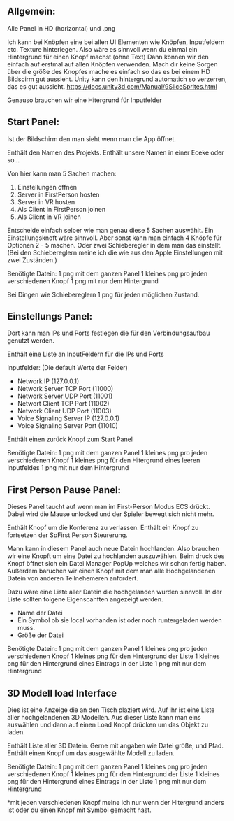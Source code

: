 ## Allgemein:
Alle Panel in HD (horizontal) und .png

Ich kann bei Knöpfen eine bei allen UI Elementen wie Knöpfen, Inputfeldern etc. Texture hinterlegen. 
Also wäre es sinnvoll wenn du einmal ein Hintergrund für einen Knopf machst (ohne Text)
Dann können wir den einfach auf erstmal auf allen Knöpfen verwenden. 
Mach dir keine Sorgen über die größe des Knopfes mache es einfach so das es bei einem HD Bildscirm gut aussieht. Unity kann den hintergrund automatich so verzerren, das es gut aussieht.
https://docs.unity3d.com/Manual/9SliceSprites.html

Genauso brauchen wir eine Hitergrund für Inputfelder

## Start Panel:

Ist der Bildschirm den man sieht wenn man die App öffnet.

Enthält den Namen des Projekts.
Enthält unsere Namen in einer Eceke oder so... 

Von hier kann man 5 Sachen machen:
1. Einstellungen öffnen
2. Server in FirstPerson hosten
3. Server in VR hosten
4. Als Client in FirstPerson joinen
5. Als Client in VR joinen

Entscheide einfach selber wie man genau diese 5 Sachen auswählt.
Ein  Einstellungsknoft wäre sinnvoll.
Aber sonst kann man einfach 4 Knöpfe für Optionen 2 - 5 machen. 
Oder zwei Schieberegler in dem man das einstellt.   
(Bei den Schiebereglern meine ich die wie aus den Apple Einstellungen mit zwei Zuständen.)

Benötigte Datein:
1 png mit dem ganzen Panel
1 kleines png pro jeden verschiedenen Knopf
1 png mit nur dem Hintergrund

Bei Dingen wie Schiebereglern 1 png für jeden möglichen Zustand.


## Einstellungs Panel:

Dort kann man IPs und Ports festlegen die für den Verbindungsaufbau genutzt werden.

Enthält eine Liste an InputFeldern für die IPs und Ports

Inputfelder:                    (Die default Werte der Felder)
- Network IP                    (127.0.0.1)
- Network Server TCP Port       (11000)
- Network Server UDP Port       (11001)
- Networt Client TCP Port       (11002)
- Network Client UDP Port       (11003)
- Voice Signaling Server IP     (127.0.0.1)
- Voice Signaling Server Port   (11010)

Enthält einen zurück Knopf zum Start Panel


Benötigte Datein:
1 png mit dem ganzen Panel
1 kleines png pro jeden verschiedenen Knopf
1 kleines png für den Hitergrund eines leeren Inputfeldes
1 png mit nur dem Hintergrund

## First Person Pause Panel:

Dieses Panel taucht auf wenn man im First-Person Modus ECS drückt.
Dabei wird die Mause unlocked und der Spieler bewegt sich nicht mehr.

Enthält Knopf um die Konferenz zu verlassen.
Enthält ein Knopf zu fortsetzen der SpFirst Person Steurerung. 

Mann kann in diesem Panel auch neue Datein hochlanden.
Also brauchen wir eine Knopft um eine Datei zu hochlanden auszuwählen. 
Beim druck des Knopf öffnet sich ein Datei Manager PopUp welches wir schon fertig haben.
Außerdem baruchen wir einen Knopf mit dem man alle Hochgelandenen Datein von anderen Teilnehemeren anfordert.

Dazu wäre eine Liste aller Datein die hochgelanden wurden sinnvoll.
In der Liste sollten folgene Eigenscahften angezeigt werden.
- Name der Datei
- Ein Symbol ob sie local vorhanden ist oder noch runtergeladen werden muss.
- Größe der Datei

Benötigte Datein:
1 png mit dem ganzen Panel
1 kleines png pro jeden verschiedenen Knopf
1 kleines png für den Hintergrund der Liste
1 kleines png für den Hintergrund eines Eintrags in der Liste
1 png mit nur dem Hintergrund

## 3D Modell load Interface

Dies ist eine Anzeige die an den Tisch plaziert wird. Auf ihr ist eine Liste aller hochgelandenen 3D Modellen. Aus dieser Liste kann man eins auswählen und dann auf einen Load Knopf drücken um das Objekt zu laden.

Enthält Liste aller 3D Datein. Gerne mit angaben wie Datei größe, und Pfad.
Enthält einen Knopf um das ausgewählte Modell zu laden.

Benötigte Datein:
1 png mit dem ganzen Panel
1 kleines png pro jeden verschiedenen Knopf
1 kleines png für den Hintergrund der Liste
1 kleines png für den Hintergrund eines Eintrags in der Liste
1 png mit nur dem Hintergrund

*mit jeden verschiedenen Knopf meine ich nur wenn der Hitergrund anders ist oder du einen Knopf mit Symbol gemacht hast.

